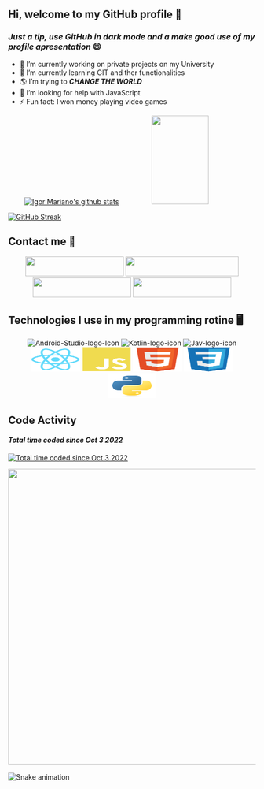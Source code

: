 ## Hi, welcome to my GitHub profile 👋
### ***Just a tip, use GitHub in dark mode and a make good use of my profile apresentation*** 😄

- 🔭 I’m currently working on private projects on my University
- 🌱 I’m currently learning GIT and ther functionalities
- 🌎 I’m trying to ***CHANGE THE WORLD***
- 🤔 I’m looking for help with JavaScript
- ⚡ Fun fact: I won money playing video games

<div align="center">
 <a href="https://github.com/IgorMariano25/github-readme-stats"><img height="180em" width="48%" src="https://github-readme-stats.vercel.app/api?username=IgorMariano25&show_icons=true&include_all_commits=true&count_private=true&theme=github_dark&hide_border=true" alt="Igor Mariano's github stats" /></a>  <a href="https://github.com/IgorMariano25/github-readme-stats"><img height="180em" width="48%" src="https://github-readme-stats.vercel.app/api/top-langs/?username=IgorMariano25&layout=compact&theme=github_dark&hide_border=true" /></a>
</div>


[![GitHub Streak](https://streak-stats.demolab.com?user=IgorMariano25&theme=github-dark-blue&border_radius=7.5&hide_border=true)](https://git.io/streak-stats)

<!-- Jim carrey Meme
 <div>
  <img width="480px" src="https://user-images.githubusercontent.com/89418737/199232610-b9c0376f-9a95-4826-901b-ee1c42c5d011.gif"></img> 
 </div> -->

## Contact me 📧
<div align="center">
  <a href="https://instagram.com/igor.mariano_" target="_blank"><img height="40" width="200" src="https://img.shields.io/badge/-Instagram-%23E4405F?style=for-the-badge&logo=instagram&logoColor=white"></a>
  <a href = "mailto:igor-mariano@outlook.com" target="_blank"><img height="40" width="230" src="https://img.shields.io/badge/Microsoft_Outlook-0078D4?style=for-the-badge&logo=microsoft-outlook&logoColor=white"></a>
  <a href="https://www.linkedin.com/in/igormarianodev/" target="_blank"><img height="40" width="200" src="https://img.shields.io/badge/-LinkedIn-%230077B5?style=for-the-badge&logo=linkedin&logoColor=white" target="_blank"></a>
  <a href="https://gitlab.com/IgorMariano25" target="_blank"><img height="40" width="200" src="https://img.shields.io/badge/GitLab-330F63?style=for-the-badge&logo=gitlab&logoColor=white"></a>
 </div>
 
## Technologies I use in my programming rotine 🖥️
<div align="center">
 <img alt="Android-Studio-logo-Icon" height="50" width="100" src="https://cdn.jsdelivr.net/gh/devicons/devicon/icons/androidstudio/androidstudio-original.svg">
  <img alt="Kotlin-logo-icon" height="45" width="100" src="https://cdn.jsdelivr.net/gh/devicons/devicon/icons/kotlin/kotlin-original.svg">
  <img alt="Jav-logo-icon" height="70" width="100" src="https://cdn.jsdelivr.net/gh/devicons/devicon/icons/java/java-original.svg" />
  <img alt="React-logo-icon" height="50" width="100" src="https://raw.githubusercontent.com/devicons/devicon/master/icons/react/react-original.svg">
  <img alt="Js-logo-icon" height="50" width="100" src="https://raw.githubusercontent.com/devicons/devicon/master/icons/javascript/javascript-plain.svg">
  <img alt="HTML-logo-icon" height="50" width="100" src="https://raw.githubusercontent.com/devicons/devicon/master/icons/html5/html5-original.svg">
  <img alt="CSS-logo-icon" height="50" width="100" src="https://raw.githubusercontent.com/devicons/devicon/master/icons/css3/css3-original.svg">
  <img alt="Python-logo-icon" height="50" width="100" src="https://raw.githubusercontent.com/devicons/devicon/master/icons/python/python-original.svg">
</div>

## Code Activity 
#### ***Total time coded since Oct 3 2022***
<p><a href="https://wakatime.com/@0b71d094-f479-4007-b768-49233a5edaf4"><img height="30" width="280"src="https://wakatime.com/badge/user/0b71d094-f479-4007-b768-49233a5edaf4.svg" alt="Total time coded since Oct 3 2022"</img></a></p>
<div align="center">
      <img  height="600" width="1000" src="https://wakatime.com/share/@0b71d094-f479-4007-b768-49233a5edaf4/46d7c5b6-4a3b-42f2-bc28-1a54a8ca24e1.svg"></img>
</div>

![Snake animation](https://github.com/IgorMariano25/IgorMariano25/blob/output/github-contribution-grid-snake.svg)

  <!-- <!-<details>
    <summary>
      <img align="center" height="500" width="800" src="https://wakatime.com/share/@0b71d094-f479-4007-b768-49233a5edaf4/46d7c5b6-4a3b-42f2-bc28-1a54a8ca24e1.svg"></img>
    </summary>
  </details> -->
 </div>
